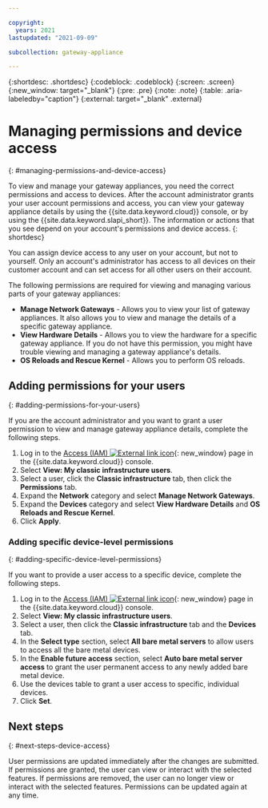 ```yaml
---

copyright:
  years: 2021
lastupdated: "2021-09-09"

subcollection: gateway-appliance

---
```


{:shortdesc: .shortdesc}
{:codeblock: .codeblock}
{:screen: .screen}
{:new_window: target="_blank"}
{:pre: .pre}
{:note: .note}
{:table: .aria-labeledby="caption"}
{:external: target="_blank" .external}


# Managing permissions and device access
{: #managing-permissions-and-device-access}

To view and manage your gateway appliances, you need the correct permissions and access to devices. After the account administrator grants your user account permissions and access, you can view your gateway appliance details by using the {{site.data.keyword.cloud}} console, or by using the {{site.data.keyword.slapi_short}}. The information or actions that you see depend on your account's permissions and device access.
{: shortdesc}

You can assign device access to any user on your account, but not to yourself. Only an account's administrator has access to all devices on their customer account and can set access for all other users on their account.

The following permissions are required for viewing and managing various parts of your gateway appliances:

* **Manage Network Gateways** - Allows you to view your list of gateway appliances. It also allows you to view and manage the details of a specific gateway appliance.
* **View Hardware Details** - Allows you to view the hardware for a specific gateway appliance. If you do not have this permission, you might have trouble viewing and managing a gateway appliance's details.
* **OS Reloads and Rescue Kernel** - Allows you to perform OS reloads.

## Adding permissions for your users
{: #adding-permissions-for-your-users}

If you are the account administrator and you want to grant a user permission to view and manage gateway appliance details, complete the following steps.

1. Log in to the [Access (IAM) ![External link icon](../icons/launch-glyph.svg "External link icon")](https://cloud.ibm.com/iam/users){: new_window} page in the {{site.data.keyword.cloud}} console.
2. Select **View: My classic infrastructure users**.
3. Select a user, click the **Classic infrastructure** tab, then click the **Permissions** tab.
4. Expand the **Network** category and select **Manage Network Gateways**.
5. Expand the **Devices** category and select **View Hardware Details** and **OS Reloads and Rescue Kernel**.
6. Click **Apply**.

### Adding specific device-level permissions
{: #adding-specific-device-level-permissions}

If you want to provide a user access to a specific device, complete the following steps.

1. Log in to the [Access (IAM) ![External link icon](../icons/launch-glyph.svg "External link icon")](https://cloud.ibm.com/iam/users){: new_window} page in the {{site.data.keyword.cloud}} console.
2. Select **View: My classic infrastructure users**.
3. Select a user, then click the **Classic infrastructure** tab and the **Devices** tab.
4. In the **Select type** section, select **All bare metal servers** to allow users to access all the bare metal devices.
5. In the **Enable future access** section, select **Auto bare metal server access** to grant the user permanent access to any newly added bare metal device.
6. Use the devices table to grant a user access to specific, individual devices.
7. Click **Set**.

## Next steps
{: #next-steps-device-access}

User permissions are updated immediately after the changes are submitted. If permissions are granted, the user can view or interact with the selected features. If permissions are removed, the user can no longer view or interact with the selected features. Permissions can be updated again at any time.
